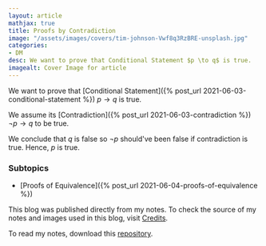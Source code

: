 ```yaml
---
layout: article
mathjax: true
title: Proofs by Contradiction
image: "/assets/images/covers/tim-johnson-Vwf8q3RzBRE-unsplash.jpg"
categories:
- DM
desc: We want to prove that Conditional Statement $p \to q$ is true. 
imagealt: Cover Image for article
---
```


We want to prove that [Conditional Statement]({% post_url 2021-06-03-conditional-statement %}) $p \to q$ is true.




















































































































































































































































































































































































































We assume its [Contradiction]({% post_url 2021-06-03-contradiction %}) $\neg p \to q$ to be true.




















































































































































































































































































































































































































We conclude that $q$ is false so $\neg p$ should've been false if contradiction is true. Hence, $p$ is true.





















































































































































































































































































































































































































### Subtopics
- [Proofs of Equivalence]({% post_url 2021-06-04-proofs-of-equivalence %})

This blog was published directly from my notes.
To check the source of my notes and images used in this blog, visit <a href="/credits.html" target="_blank">Credits</a>.

To read my notes, download this <a href="https://github.com/bovem/CS" target="blank">repository</a>.